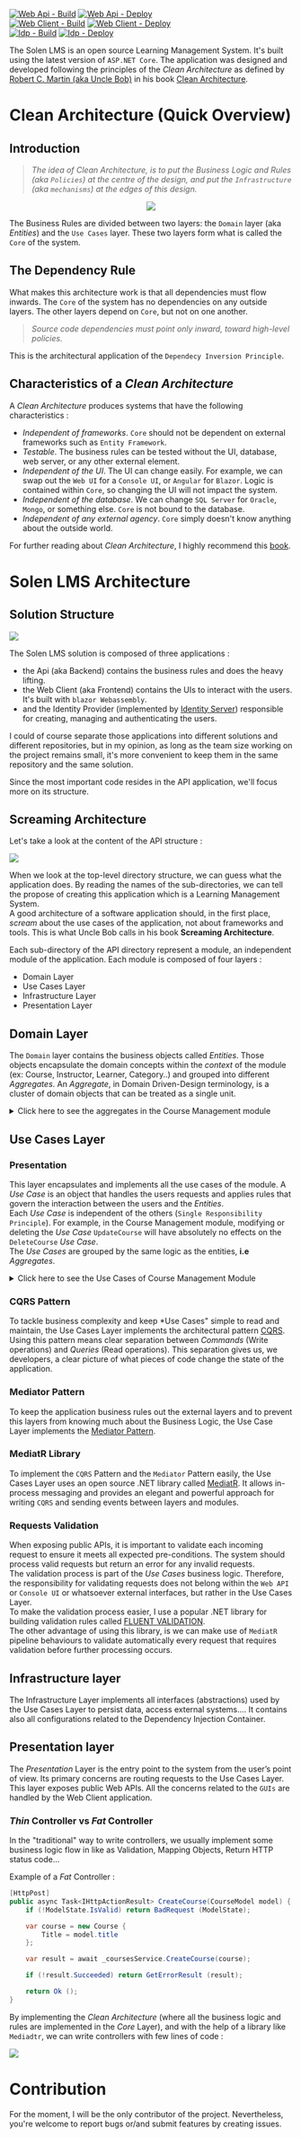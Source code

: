 [![Web Api - Build](https://github.com/iliasHamdaoui/SolenLms/actions/workflows/api_pull_request.yml/badge.svg)](https://github.com/iliasHamdaoui/SolenLms/actions/workflows/api_pull_request.yml)
[![Web Api - Deploy](https://github.com/iliasHamdaoui/SolenLms/actions/workflows/api_push_main.yml/badge.svg)](https://github.com/iliasHamdaoui/SolenLms/actions/workflows/api_push_main.yml) \
[![Web Client - Build](https://github.com/iliasHamdaoui/SolenLms/actions/workflows/webclient_pull_request.yml/badge.svg)](https://github.com/iliasHamdaoui/SolenLms/actions/workflows/webclient_pull_request.yml)
[![Web Client - Deploy](https://github.com/iliasHamdaoui/SolenLms/actions/workflows/webclient_push_main.yml/badge.svg)](https://github.com/iliasHamdaoui/SolenLms/actions/workflows/webclient_push_main.yml) \
[![Idp - Build](https://github.com/iliasHamdaoui/SolenLms/actions/workflows/idp_pull_request.yml/badge.svg)](https://github.com/iliasHamdaoui/SolenLms/actions/workflows/idp_pull_request.yml)
[![Idp - Deploy](https://github.com/iliasHamdaoui/SolenLms/actions/workflows/idp_push_main.yml/badge.svg)](https://github.com/iliasHamdaoui/SolenLms/actions/workflows/idp_push_main.yml)



The Solen LMS is an open source Learning Management System. It's built using the latest version of `ASP.NET Core`. The application was
designed and developed following the principles of the *Clean Architecture* as defined
by [Robert C. Martin (aka Uncle Bob)](http://cleancoder.com) in his
book [Clean Architecture](https://www.amazon.com/Clean-Architecture-Craftsmans-Software-Structure/dp/0134494164).

# Clean Architecture (Quick Overview)

## Introduction

> _The idea of Clean Architecture, is to put the Business Logic and Rules (aka `Policies`) at the centre of the design,
and put the `Infrastructure` (aka `mechanisms`) at the edges of this design._

<div style="text-align:center">
<img src="https://user-images.githubusercontent.com/52765247/92224033-92e75180-eea1-11ea-8d48-16d6eadb8b11.png" />
</div>

The Business Rules are divided between two layers: the `Domain` layer (aka _Entities_) and the `Use Cases` layer. These
two layers form what is called the `Core` of the system.

## The Dependency Rule

What makes this architecture work is that all dependencies must flow inwards. The `Core` of the system has no
dependencies on any outside layers. The other layers depend on `Core`, but not on one another.

> _Source code dependencies must point only inward, toward high-level policies._

This is the architectural application of the `Dependecy Inversion Principle`.

## Characteristics of a _Clean Architecture_

A _Clean Architecture_ produces systems that have the following characteristics :

- _Independent of frameworks_. `Core` should not be dependent on external frameworks such as `Entity Framework`.
- _Testable_. The business rules can be tested without the UI, database, web server, or any other external element.
- _Independent of the UI_. The UI can change easily. For example, we can swap out the `Web UI` for a `Console UI`,
  or `Angular` for `Blazor`. Logic is contained within `Core`, so changing the UI will not impact the system.
- _Independent of the database_. We can change `SQL Server` for `Oracle`, `Mongo`, or something else. `Core` is not
  bound to the database.
- _Independent of any external agency_. `Core` simply doesn't know anything about the outside world.

For further reading about _Clean Architecture_, I highly recommend
this [book](https://www.amazon.com/Clean-Architecture-Craftsmans-Software-Structure/dp/0134494164).

# Solen LMS Architecture

## Solution Structure

![](https://user-images.githubusercontent.com/52765247/211998294-73162ce0-3abc-434b-b85e-e20c48c6c1ad.png)

The Solen LMS solution is composed of three applications :

- the Api (aka Backend) contains the business rules and does the heavy lifting.
- the Web Client (aka Frontend) contains the UIs to interact with the users. It's built with `blazor Webassembly`.
- and the Identity Provider (implemented by [Identity Server](https://duendesoftware.com/products/identityserver)) responsible for creating, managing and authenticating the users.

I could of course separate those applications into different solutions and different repositories,
but in my opinion, as long as the team size working on the project remains small, it's more convenient to keep them
in the same repository and the same solution.

Since the most important code resides in the API application, we'll focus more on its structure.

## Screaming Architecture

Let's take a look at the content of the API structure :

![](https://user-images.githubusercontent.com/52765247/212002616-f1810d7b-5a63-4db3-8ebf-c6d82a27bb02.png)

When we look at the top-level directory structure, we can guess what the application does. By reading the names of
the sub-directories, we can tell the propose of creating this application which is a Learning Management System.\
A good architecture of a software application should, in the first place, *scream* about the use cases of the
application, not about frameworks and tools. This is what Uncle Bob calls in his book **Screaming Architecture**.

Each sub-directory of the API directory represent a module, an independent module of the application. Each module is
composed of four layers :

- Domain Layer
- Use Cases Layer
- Infrastructure Layer
- Presentation Layer

## Domain Layer

The `Domain` layer contains the business objects called *Entities*. Those objects encapsulate the domain concepts within the *context* of the module
(ex: Course, Instructor, Learner, Category..) and grouped into different *Aggregates*. An *Aggregate*, in Domain Driven-Design
terminology, is a cluster of domain objects that can be treated as a single unit.

<details><summary>Click here to see the aggregates in the Course Management module
</summary>
<p>

![](https://user-images.githubusercontent.com/52765247/212053999-9e610666-55af-45f9-8d82-c0303e4bb41d.png)

</p>
</details>

## Use Cases Layer

### Presentation

This layer encapsulates and implements all the use cases of the module. A *Use Case* is an object that handles the users requests and applies rules 
that govern the interaction between the users and the *Entities*.\
Each *Use Case* is independent of the others (`Single Responsibility Principle`). For example, in the Course Management module, 
modifying or deleting the *Use Case* `UpdateCourse` will have absolutely no effects on the `DeleteCourse` *Use Case*. \
The *Use Cases* are grouped by the same logic as the entities, **i.e** *Aggregates*.

<details><summary>Click here to see the Use Cases of Course Management Module
</summary>
<p>

![image](https://user-images.githubusercontent.com/52765247/212055150-542fa654-e5f9-4c07-bdf8-f1ac92bd94d0.png)

</p>
</details>

### CQRS Pattern

To tackle business complexity and keep *Use Cases" simple to read and maintain, the Use Cases Layer implements the
architectural pattern [CQRS](https://martinfowler.com/bliki/CQRS.html). Using this pattern means clear separation
between *Commands* (Write operations) and *Queries* (Read operations). This separation gives us, we developers, a clear
picture of what pieces of code change the state of the application.


### Mediator Pattern

To keep the application business rules out the external layers and to prevent this layers from knowing much about the
Business Logic, the Use Case Layer implements the [Mediator Pattern](https://en.wikipedia.org/wiki/Mediator_pattern).

### MediatR Library

To implement the `CQRS` Pattern and the `Mediator` Pattern easily, the Use Cases Layer uses an open source
.NET library called [MediatR](https://github.com/jbogard/MediatR). It allows in-process messaging and provides an
elegant and powerful approach for writing `CQRS` and sending events between layers and modules.


### Requests Validation

When exposing public APIs, it is important to validate each incoming request to ensure it meets all expected
pre-conditions. The system should process valid requests but return an error for any invalid requests. \
The validation process is part of the *Use Cases* business logic. Therefore, the responsibility for validating requests
does not belong within the `Web API` or `Console UI` or whatsoever external interfaces, but rather in the Use Cases Layer. \
To make the validation process easier, I use a popular .NET library for building validation rules
called [FLUENT VALIDATION](https://fluentvalidation.net/).\
The other advantage of using this library, is we can make use of `MediatR` pipeline behaviours to validate automatically
every request that requires validation before further processing occurs.

## Infrastructure layer

The Infrastructure Layer implements all interfaces (abstractions) used by the Use Cases Layer to persist data, access external systems.... 
It contains also all configurations related to the Dependency Injection Container.

## Presentation layer

The *Presentation* Layer is the entry point to the system from the user’s point of view. Its primary concerns are routing requests to the Use Cases Layer.
This layer exposes public Web APIs. All the concerns related to the `GUIs` are handled by the Web Client application.

### _Thin_ Controller vs _Fat_ Controller

In the "traditional" way to write controllers, we usually implement some business logic flow in like as Validation,
Mapping Objects, Return HTTP status code...

Example of a _Fat_ Controller :

```csharp
[HttpPost]
public async Task<IHttpActionResult> CreateCourse(CourseModel model) {
    if (!ModelState.IsValid) return BadRequest (ModelState);

    var course = new Course {
        Title = model.title
    };

    var result = await _coursesService.CreateCourse(course);

    if (!result.Succeeded) return GetErrorResult (result);

    return Ok ();
}
```

By implementing the _Clean Architecture_ (where all the business logic and rules are implemented in the *Core* Layer),
and with the help of a library like `Mediadtr`, we can write controllers with few lines of code :

![](https://user-images.githubusercontent.com/52765247/92463244-d9072280-f1cb-11ea-9eba-3ed9dea306a9.PNG)


# Contribution

For the moment, I will be the only contributor of the project. Nevertheless, you're welcome to report bugs or/and submit
features by creating issues.
